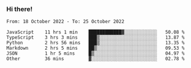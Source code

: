 ### Hi there!

<!--START_SECTION:waka-->

```text
From: 18 October 2022 - To: 25 October 2022

JavaScript    11 hrs 1 min    ████████████▓░░░░░░░░░░░░   50.08 %
TypeScript    3 hrs 3 mins    ███▒░░░░░░░░░░░░░░░░░░░░░   13.87 %
Python        2 hrs 56 mins   ███▒░░░░░░░░░░░░░░░░░░░░░   13.35 %
Markdown      2 hrs 5 mins    ██▒░░░░░░░░░░░░░░░░░░░░░░   09.53 %
JSON          1 hr 5 mins     █▒░░░░░░░░░░░░░░░░░░░░░░░   04.97 %
Other         36 mins         ▓░░░░░░░░░░░░░░░░░░░░░░░░   02.78 %
```

<!--END_SECTION:waka-->
